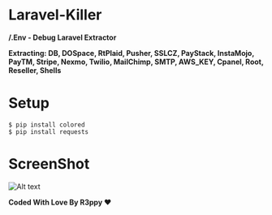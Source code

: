 # Laravel-Killer
**/.Env - Debug Laravel Extractor**

**Extracting: DB, DOSpace, RtPlaid, Pusher, SSLCZ, PayStack, InstaMojo, PayTM, Stripe, Nexmo, Twilio, MailChimp, SMTP, AWS_KEY, Cpanel, Root, Reseller, Shells**

# Setup
```
$ pip install colored
$ pip install requests
```

# ScreenShot
![Alt text](https://cdn.discordapp.com/attachments/808433103348432928/881823842010537994/ENV.png) 

**Coded With Love By R3ppy ❤️**
